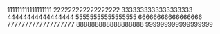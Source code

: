 111111111111111111
222222222222222222
3333333333333333333
44444444444444444
55555555555555555
66666666666666666
7777777777777777777
888888888888888888
999999999999999999